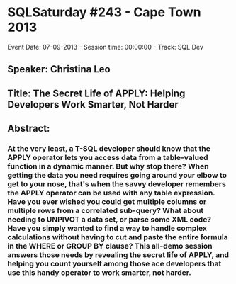 # SQLSaturday #243 - Cape Town 2013
Event Date: 07-09-2013 - Session time: 00:00:00 - Track: SQL Dev
## Speaker: Christina Leo
## Title: The Secret Life of APPLY: Helping Developers Work Smarter, Not Harder
## Abstract:
### At the very least, a T-SQL developer should know that the APPLY operator lets you access data from a table-valued function in a dynamic manner.  But why stop there? When getting the data you need requires going around your elbow to get to your nose, that's when the savvy developer remembers the APPLY operator can be used with any table expression. Have you ever wished you could get multiple columns or multiple rows from a correlated sub-query? What about needing to UNPIVOT a data set, or parse some XML code? Have you simply wanted to find a way to handle complex calculations without having to cut and paste the entire formula in the WHERE or GROUP BY clause? This all-demo session answers those needs by revealing the secret life of APPLY, and helping you count yourself among those ace developers that use this handy operator to work smarter, not harder.
